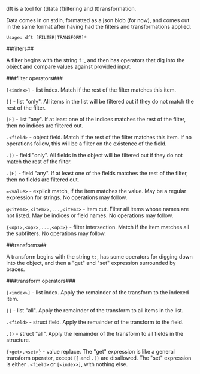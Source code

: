 dft is a tool for (d)ata (f)iltering and (t)ransformation.

Data comes in on stdin, formatted as a json blob (for now), and comes out in the same format after having had the filters and transformations applied.

`Usage: dft [FILTER|TRANSFORM]*`

##filters##

A filter begins with the string `f:`, and then has operators that dig into the object and compare values against provided input.

###filter operators###

```[<index>]``` - list index. Match if the rest of the filter matches this item.

```[]``` - list "only". All items in the list will be filtered out if they do not match the rest of the filter.

```[E]``` - list "any". If at least one of the indices matches the rest of the filter, then no indices are filtered out.

```.<field>``` - object field. Match if the rest of the filter matches this item. If no operations follow, this will be a filter on the existence of the field.

```.()``` - field "only". All fields in the object will be filtered out if they do not match the rest of the filter.

```.(E)``` - field "any". If at least one of the fields matches the rest of the filter, then no fields are filtered out. 

```=<value>``` - explicit match, if the item matches the value. May be a regular expression for strings. No operations may follow.

```@<item1>,<item2>,...,<item3>``` - item cut. Filter all items whose names are not listed. May be indices or field names. No operations may follow.

```{<op1>,<op2>,...,<op3>}``` - filter intersection. Match if the item matches all the subfilters. No operations may follow.

##transforms##

A transform begins with the string `t:`, has some operators for digging down into the object, and then a "get" and "set" expression surrounded by braces.

###transform operators###

```[<index>]``` - list index. Apply the remainder of the transform to the indexed item.

```[]``` - list "all". Apply the remainder of the transform to all items in the list.

```.<field>``` - struct field. Apply the remainder of the transform to the field.

```.()``` - struct "all". Apply the remainder of the transform to all fields in the structure.

```{<get>,<set>}``` - value replace. The "get" expression is like a general transform operator, except `[]` and `.()` are disallowed. The "set" expression is either `.<field>` or `[<index>]`, with nothing else.
